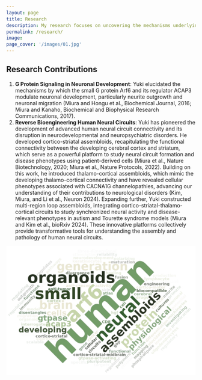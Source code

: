 ```yaml
---
layout: page
title: Research
description: My research focuses on uncovering the mechanisms underlying human nervous system development and function, as well as the pathological processes driving neurological disorders. Utilizing advanced stem cell-based technologies, including regionalized neural organoids and assembloids, I recreate complex cellular processes—such as axon projection and synaptic formation—within human neural circuits to investigate their assembly during development and their disruption in disease states. By integrating multidimensional molecular approaches, such as scarless CRISPR gene editing and anatomical-to-functional live-cell imaging, my work aims to elucidate disease-associated abnormalities at the molecular, cellular, circuit, and system-wide levels, offering novel insights into human disease.
permalink: /research/
image:
page_cover: '/images/01.jpg'
---
```

## Research Contributions
1. **G Protein Signaling in Neuronal Development**: Yuki elucidated the mechanisms by which the small G protein Arf6 and its regulator ACAP3 modulate neuronal development, particularly neurite outgrowth and neuronal migration (Miura and Hongu et al., Biochemical Journal, 2016; Miura and Kanaho, Biochemical and Biophysical Research Communications, 2017).
2. **Reverse Bioengineering Human Neural Circuits**: Yuki has pioneered the development of advanced human neural circuit connectivity and its disruption in neurodevelopmental and neuropsychiatric disorders. He developed cortico-striatal assembloids, recapitulating the functional connectivity between the developing cerebral cortex and striatum, which serve as a powerful platform to study neural circuit formation and disease phenotypes using patient-derived cells (Miura et al., Nature Biotechnology, 2020; Miura et al., Nature Protocols, 2022). Building on this work, he introduced thalamo-cortical assembloids, which mimic the developing thalamo-cortical connectivity and have revealed cellular phenotypes associated with CACNA1G channelopathies, advancing our understanding of their contributions to neurological disorders (Kim, Miura, and Li et al., Neuron 2024). Expanding further, Yuki constructed multi-region loop assembloids, integrating cortico-striatal-thalamo-cortical circuits to study synchronized neural activity and disease-relevant phenotypes in autism and Tourette syndrome models (Miura and Kim et al., bioRxiv 2024). These innovative platforms collectively provide transformative tools for understanding the assembly and pathology of human neural circuits.

![Photo](/images/Word_cloud.jpg)
